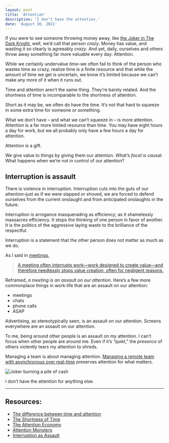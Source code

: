 ```yaml
---
layout: post
title: 'Attention'
description: 'I don’t have the attention.'
date: 'August 30, 2021'
---
```


If you were to see someone throwing money away, like [the Joker in The Dark Knight](https://www.youtube.com/watch?v=-Bsa30TLKac), well, we’d call that person *crazy*. Money has value, and wasting it so clearly is agreeably *crazy*. And yet, daily, ourselves and others throw away something far more valuable every day: Attention.

While we certainly undervalue *time*–we often fail to think of the person who wastes time as crazy, realize time is a finite resource and that while the amount of time we get is uncertain, we know it’s limited because we can’t make any more of it when it runs out.

Time and attention aren’t the same thing. They're barely related. And the shortness of time is incomparable to the shortness of attention.

Short as it may be, we often do have the time. It’s not that hard to squeeze in some extra time for someone or something.

What we don’t have – and what we can’t squeeze in – is more attention. Attention is a far more limited resource than time. You may have eight hours a day for work, but we all probably only have a few hours a day for attention.

Attention is a gift.

We give value to things by giving them our attention. *What’s focal is causal*. What happens when we’re not in control of our attention?

## Interruption is assault
There is violence in interruption. Interruption cuts into the guts of our attention–just as if we were slapped or shoved, we are forced to defend ourselves from the current onslaught and from anticipated onslaughts in the future.

Interruption is arrogance masquerading as efficiency; as it shamelessly massacres efficiency. It stops the thinking of one person in favor of another. It is the politics of the aggressive laying waste to the brilliance of the respectful.

Interruption is a statement that the other person does not matter as much as we do.

As I said in [meetings](https://lukasmurdock.com/meetings/),

> [A meeting often interrupts work—work designed to create value—and therefore needlessly stops value creation, often for negligent reasons.](https://lukasmurdock.com/meetings/)

Reframed, *a meeting is an assault on our attention*. Here’s a few more commonplace things in work-life that are an assault on our attention:
- meetings
- chats
- phone calls
- ASAP

Advertising, as stereotypically seen, is an assault on our attention. Screens everywhere are an assault on our attention.

To me, being around other people is an assault on my attention. I can’t focus when other people are around me. Even if it’s “quiet,” the *presence* of others violently tears my attention to shreds.

Managing a team is about managing attention. [Managing a remote team with asynchronous over real-time](https://lukasmurdock.com/managing-a-remote-team/) preserves attention for what matters.

![Joker burning a pile of cash](https://i.redd.it/yd6pchi29g351.jpg)

I don’t have the attention for anything else.

---

## Resources:
- [The difference between time and attention](https://world.hey.com/jason/the-difference-between-time-and-attention-bdd955eb)
- [The Shortness of Time](https://fs.blog/2017/03/seneca-on-the-shortness-of-time/)
- [The Attention Economy](https://www.youtube.com/watch?v=xxyRf3hfRXg)
- [Attention Monsters](https://craigmod.com/essays/media_accounting/)
- [Interruption as Assault](https://www.takingti.me/articles/interruptionasassault)